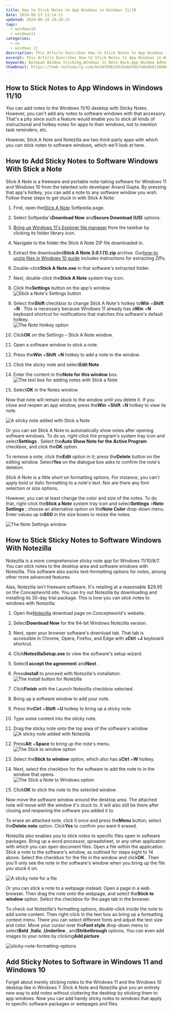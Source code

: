 ```yaml
---
title: How to Stick Notes to App Windows in Windows 11/10
date: 2024-06-23 13:14:11
updated: 2024-06-24 10:28:31
tags:
  - windows10
  - windows11
categories:
  - os
  - windows 11
description: This Article Describes How to Stick Notes to App Windows in Windows 11/10
excerpt: This Article Describes How to Stick Notes to App Windows in Windows 11/10
keywords: Notepad Window Sticking,WIndows 11 Note Hack,App Window Adhesive Tips,Windows 10/11 Note Fix,App Sticky Notes Solution,Pin Notes Windows 11,WIndows Note Attachment
thumbnail: https://thmb.techidaily.com/be34f09b3263dabe58e7e8e9b611840eed5d78451bd041646a395d4031103684.jpg
---
```


## How to Stick Notes to App Windows in Windows 11/10

 You can add notes to the Windows 11/10 desktop with Sticky Notes. However, you can't add any notes to software windows with that accessory. That's a pity since such a feature would enable you to stick all kinds of instructional and hotkey notes for apps to their windows, not to mention task reminders, etc.

 However, Stick A Note and Notezilla are two third-party apps with which you can stick notes to software windows, which we'll look at here.

## How to Add Sticky Notes to Software Windows With Stick a Note

 Stick A Note is a freeware and portable note-taking software for Windows 11 and Windows 10 from the talented solo developer Anand Gupta. By pressing that app's hotkey, you can add a note to any software window you wish. Follow these steps to get stuck in with Stick A Note:

1. First, open the[Stick A Note](https://www.softpedia.com/get/Office-tools/Diary-Organizers-Calendar/Stick-A-Note.shtml) Softpedia page.
2. Select Softpedia's**Download Now** and**Secure Download (US)** options.
3. [Bring up Windows 11's Explorer file manager](https://www.makeuseof.com/windows-open-file-explorer/) from the taskbar by clicking its folder library icon.
4. Navigate to the folder the Stick A Note ZIP file downloaded in.
5. Extract the downloaded**Stick A Note 3.0.1 (1).zip** archive. Our[how-to unzip files in Windows 10 guide](https://www.makeuseof.com/unzip-files-windows-10/) includes instructions for extracting ZIPs.

1. Double-click**Stick A Note.exe** in that software's extracted folder.
2. Next, double-click the**Stick A Note** system tray icon.
3. Click the**Settings** button on the app's window.  
![Stick a Note's Settings button](https://static1.makeuseofimages.com/wordpress/wp-content/uploads/2022/12/stick-a-note-s-settings-button.jpg)
4. Select the**Shift** checkbox to change Stick A Note's hotkey to**Win** +**Shift** +**N** . This is necessary because Windows 11 already has a**Win** +**N** keyboard shortcut for notifications that matches this software's default hotkey.  
![The Note Hotkey option](https://static1.makeuseofimages.com/wordpress/wp-content/uploads/2022/12/note-hotkey-option.jpg)
5. Click**OK** on the Settings – Stick A Note window.

1. Open a software window to stick a note.
2. Press the**Win** +**Shift** +**N** hotkey to add a note to the window.
3. Click the sticky note and select**Edit Note** .
4. Enter the content in the**Note for this window** box.  
![The text box for adding notes with Stick a Note](https://static1.makeuseofimages.com/wordpress/wp-content/uploads/2022/12/the-edit-note-window.jpg)
5. Select**OK** in the Notes window.

 Now that note will remain stuck to the window until you delete it. If you close and reopen an app window, press the**Win** +**Shift** +**N** hotkey to view its note.

![A sticky note added with Stick a Note](https://static1.makeuseofimages.com/wordpress/wp-content/uploads/2022/12/a-stick-a-note-note.jpg)

 Or you can set Stick A Note to automatically show notes after opening software windows. To do so, right-click the program's system tray icon and select**Settings** . Select the**Auto Show Note for the Active Program** checkbox, and click the**OK** option.

 To remove a note, click the**Edit** option in it; press the**Delete** button on the editing window. Select**Yes** on the dialogue box asks to confirm the note's deletion.

 Stick A Note is a little short on formatting options. For instance, you can't apply bold or italic formatting to a note's text. Nor are there any font selection or size options.

 However, you can at least change the color and size of the notes. To do that, right-click the**Stick a Note** system tray icon and select**Settings** \>**Note Settings** ; choose an alternative option on the**Note Color** drop-down menu. Enter values up to**600** in the size boxes to resize the notes.

![The Note Settings window](https://static1.makeuseofimages.com/wordpress/wp-content/uploads/2022/12/note-settings-window.jpg)

## How to Stick Sticky Notes to Software Windows With Notezilla

 Notezilla is a more comprehensive sticky note app for Windows 11/10/8/7\. You can stick notes to the desktop area and software windows with Notezilla. This software also packs text-formatting options for notes, among other more advanced features.

 Alas, Notezilla isn't freeware software. It's retailing at a reasonable $29.95 on the Conceptworld site. You can try out Notezilla by downloading and installing its 30-day trial package. This is how you can stick notes to windows with Notezilla:

1. Open the[Notezilla](https://www.conceptworld.com/Notezilla/Download) download page on Conceptworld's website.
2. Select**Download Now** for the 64-bit Windows Notezilla version.
3. Next, open your browser software's download tab. That tab is accessible in Chrome, Opera, Firefox, and Edge with a**Ctrl** +**J** keyboard shortcut.
4. Click**NotezillaSetup.exe** to view the software's setup wizard.
5. Select**I accept the agreement** and**Next** .

1. Press**Install** to proceed with Notezilla's installation.  
![The Install button for Notezilla](https://static1.makeuseofimages.com/wordpress/wp-content/uploads/2022/12/the-install-button-for-stick-a-note.jpg)
2. Click**Finish** with the Launch Notezilla checkbox selected.
3. Bring up a software window to add your note.
4. Press the**Ctrl** +**Shift** +**U** hotkey to bring up a sticky note.
5. Type some content into the sticky note.

1. Drag the sticky note onto the top area of the software's window.  
![A sticky note added with Notezilla](https://static1.makeuseofimages.com/wordpress/wp-content/uploads/2022/12/a-notezilla-sticky-note.jpg)
2. Press**Alt** +**Space** to bring up the note's menu.  
![The Stick to window option](https://static1.makeuseofimages.com/wordpress/wp-content/uploads/2022/12/stick-to-window-option.jpg)
3. Select the**Stick to window** option, which also has a**Ctrl** +**W** hotkey.
4. Next, select the checkbox for the software to add the note to in the window that opens.  
![The Stick a Note to Windows option](https://static1.makeuseofimages.com/wordpress/wp-content/uploads/2022/12/stick-note-to-window-option.jpg)
5. Click**OK** to stick the note to the selected window.

 Now move the software window around the desktop area. The attached note will move with the window it's stuck to. It will also still be there after closing and reopening the software you added it to.

 To erase an attached note, click it once and press the**Menu** button; select the**Delete note** option. Click**Yes** to confirm you want it erased.

 Notezilla also enables you to stick notes to specific files open in software packages. Bring up a word processor, spreadsheet, or any other application with which you can open document files. Open a file within the application. Stick a note to the software's window, as outlined for steps eight to 14 above. Select the checkbox for the file in the window and click**OK** . Then you'll only see the note in the software's window when you bring up the file you stuck it on.

![A sticky note for a file](https://static1.makeuseofimages.com/wordpress/wp-content/uploads/2022/12/a-sticky-note-for-a-file.jpg)

 Or you can stick a note to a webpage instead. Open a page in a web browser. Then drag the note onto the webpage, and select the**Stick to window** option. Select the checkbox for the page tab in the browser.

 To check out Notezilla's formatting options, double-click inside the note to add some content. Then right-click in the text box ao bring up a formatting context menu. There you can select different fonts and adjust the text size and color. Move your cursor over the**Font style** drop-down menu to select**Bold** ,**Italic** ,**Underline** , and**Strikethrough** options. You can even add images to your notes by clicking**Add picture** .

![sticky-note-formatting-options](https://static1.makeuseofimages.com/wordpress/wp-content/uploads/2022/12/sticky-note-formatting-options.jpg)

## Add Sticky Notes to Software in Windows 11 and Windows 10

 Forget about merely sticking notes to the Windows 11 and the Windows 10 desktop like in Windows 7\. Stick A Note and Notezilla give you an entirely new way to add notes without cluttering the desktop by sticking them to app windows. Now you can add handy sticky notes to windows that apply to specific software packages or webpages and files.

<ins class="adsbygoogle"
     style="display:block"
     data-ad-format="autorelaxed"
     data-ad-client="ca-pub-7571918770474297"
     data-ad-slot="1223367746"></ins>



<ins class="adsbygoogle"
     style="display:block"
     data-ad-client="ca-pub-7571918770474297"
     data-ad-slot="8358498916"
     data-ad-format="auto"
     data-full-width-responsive="true"></ins>
